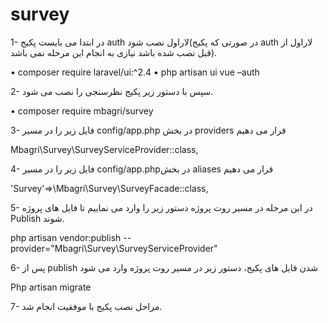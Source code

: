 # survey
1-	در ابتدا می بایست پکیج auth لاراول نصب شود(در صورتی که پکیج auth لاراول از قبل نصب شده باشد نیازی به انجام این مرحله نمی باشد).

•	composer require laravel/ui:^2.4
•	php artisan ui vue –auth

2-	سپس با دستور زیر پکیج نظرسنجی را نصب می شود.

•	composer require mbagri/survey

3-	فایل زیر را در مسیر config/app.php در بخش providers قرار  می دهیم

 Mbagri\Survey\SurveyServiceProvider::class,
 
4-	فایل زیر را در مسیر  config/app.phpدر بخش aliases قرار می دهیم

   'Survey'=>\Mbagri\Survey\SurveyFacade::class,
   
5-	در این مرحله در مسیر روت پروژه دستور زیر را وارد می نماییم تا فایل های پروژه Publish شوند.

php artisan vendor:publish --provider="Mbagri\Survey\SurveyServiceProvider"

6-	پس از publish شدن فایل های پکیج، دستور زیر در مسیر روت پروژه وارد می شود

Php artisan migrate

7-	مراحل نصب پکیج با موفقیت انجام شد.
